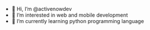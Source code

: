 - 👋 Hi, I’m @activenowdev
- 👀 I’m interested in web and mobile development
- 🌱 I’m currently learning python programming language

<!---
activenowdev/activenowdev is a ✨ special ✨ repository because its `README.md` (this file) appears on your GitHub profile.
You can click the Preview link to take a look at your changes.
--->
